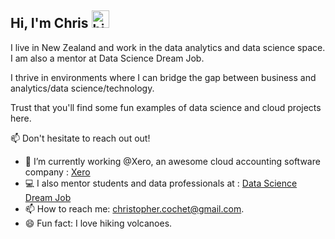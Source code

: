 ## Hi, I'm Chris <img src="https://user-images.githubusercontent.com/1303154/88677602-1635ba80-d120-11ea-84d8-d263ba5fc3c0.gif" width="28px" alt="hi">

I live in New Zealand and work in the data analytics and data science space. I am also a mentor at Data Science Dream Job.

I thrive in environments where I can bridge the gap between business and analytics/data science/technology.

Trust that you'll find some fun examples of data science and cloud projects here.

:mailbox: Don't hesitate to reach out out!


- 🔭 I’m currently working @Xero, an awesome cloud accounting software company : [Xero](https://www.xero.com)
- :computer: I also mentor students and data professionals at : [Data Science Dream Job](https://www.datasciencedreamjob.com)
- 📫 How to reach me: christopher.cochet@gmail.com.
- 😄 Fun fact: I love hiking volcanoes.
